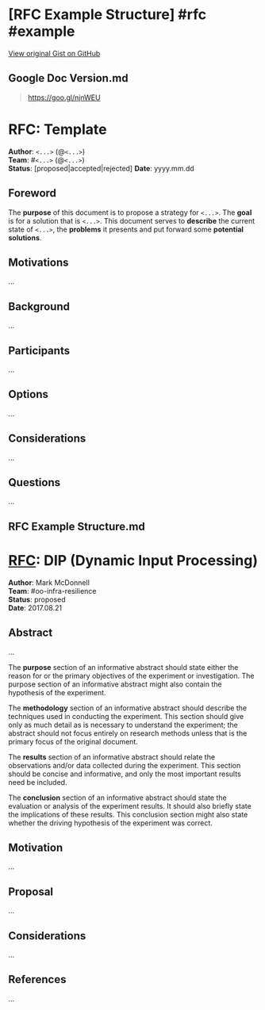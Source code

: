 # [RFC Example Structure] #rfc #example

[View original Gist on GitHub](https://gist.github.com/Integralist/e824971e3f917d23e5315253f98ece92)

## Google Doc Version.md

> https://goo.gl/njnWEU

# RFC: Template

**Author**: `<...>` (@`<...>`)  
**Team**: #`<...>` (@`<...>`)  
**Status**: [proposed|accepted|rejected]
**Date**: yyyy.mm.dd

## Foreword

The **purpose** of this document is to propose a strategy for `<...>`. The **goal** is for a solution that is `<...>`. This document serves to **describe** the current state of `<...>`, the **problems** it presents and put forward some **potential solutions**.

## Motivations
...

## Background
...

## Participants
...

## Options
...

## Considerations
...

## Questions
...

## RFC Example Structure.md

# [RFC](https://en.wikipedia.org/wiki/Request_for_Comments): DIP (Dynamic Input Processing)

**Author**: Mark McDonnell  
**Team**: #oo-infra-resilience  
**Status**: proposed  
**Date**: 2017.08.21

## Abstract

...

The **purpose** section of an informative abstract should state either the reason for or the primary objectives of the experiment or investigation. The purpose section of an informative abstract might also contain the hypothesis of the experiment.

The **methodology** section of an informative abstract should describe the techniques used in conducting the experiment. This section should give only as much detail as is necessary to understand the experiment; the abstract should not focus entirely on research methods unless that is the primary focus of the original document.

The **results** section of an informative abstract should relate the observations and/or data collected during the experiment. This section should be concise and informative, and only the most important results need be included.

The **conclusion** section of an informative abstract should state the evaluation or analysis of the experiment results. It should also briefly state the implications of these results. This conclusion section might also state whether the driving hypothesis of the experiment was correct.

## Motivation

...

## Proposal

...

## Considerations

...

## References

...

